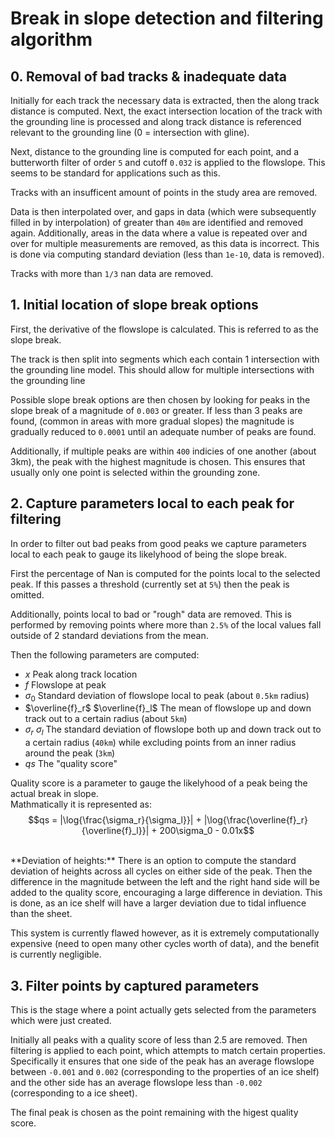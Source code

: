 # Break in slope detection and filtering algorithm

## 0. Removal of bad tracks & inadequate data
Initially for each track the necessary data is extracted, then the along track distance is computed. Next, the exact intersection location of the track with the grounding line is processed and along track distance is referenced relevant to the grounding line (0 = intersection with gline).

Next, distance to the grounding line is computed for each point, and a butterworth filter of order `5` and cutoff `0.032` is applied to the flowslope. This seems to be standard for applications such as this.

Tracks with an insufficent amount of points in the study area are removed.

Data is then interpolated over, and gaps in data (which were subsequently filled in by interpolation) of greater than `40m` are identified and removed again. Additionally, areas in the data where a value is repeated over and over for multiple measurements are removed, as this data is incorrect. This is done via computing standard deviation (less than `1e-10`, data is removed).

Tracks with more than `1/3` nan data are removed.

## 1. Initial location of slope break options
First, the derivative of the flowslope is calculated. This is referred to as the slope break.

The track is then split into segments which each contain 1 intersection with the grounding line model. This should allow for multiple intersections with the grounding line 

Possible slope break options are then chosen by looking for peaks in the slope break of a magnitude of `0.003` or greater. If less than 3 peaks are found, (common in areas with more gradual slopes) the magnitude is gradually reduced to `0.0001` until an adequate number of peaks are found.

Additionally, if multiple peaks are within `400` indicies of one another (about 3km), the peak with the highest magnitude is chosen. This ensures that usually only one point is selected within the grounding zone.

## 2. Capture parameters local to each peak for filtering
In order to filter out bad peaks from good peaks we capture parameters local to each peak to gauge its likelyhood of being the slope break.

First the percentage of Nan is computed for the points local to the selected peak. If this passes a threshold (currently set at `5%`) then the peak is omitted.

Additionally, points local to bad or "rough" data are removed. This is performed by removing points where more than `2.5%` of the local values fall outside of 2 standard deviations from the mean.

Then the following parameters are computed:
* $x$ Peak along track location
* $f$ Flowslope at peak
* $\sigma_0$ Standard deviation of flowslope local to peak (about `0.5km` radius)
* $\overline{f}_r$  $\overline{f}_l$ The mean of flowslope up and down track out to a certain radius (about `5km`)
* $\sigma_r$  $\sigma_l$ The standard deviation of flowslope both up and down track out to a certain radius (`40km`) while excluding points from an inner radius around the peak (`3km`)
* $qs$ The "quality score"

Quality score is a parameter to gauge the likelyhood of a peak being the actual break in slope. <br>
Mathmatically it is represented as:<br>
$$qs = |\log{\frac{\sigma_r}{\sigma_l}}| + |\log{\frac{\overline{f}_r}{\overline{f}_l}}| + 200\sigma_0 - 0.01x$$

<br>
**Deviation of heights:**
There is an option to compute the standard deviation of heights across all cycles on either side of the peak. Then the difference in the magnitude between the left and the right hand side will be added to the quality score, encouraging a large difference in deviation. This is done, as an ice shelf will have a larger deviation due to tidal influence than the sheet.

This system is currently flawed however, as it is extremely computationally expensive (need to open many other cycles worth of data), and the benefit is currently negligible.

## 3. Filter points by captured parameters
This is the stage where a point actually gets selected from the parameters which were just created.

Initially all peaks with a quality score of less than 2.5 are removed. Then filtering is applied to each point, which attempts to match certain properties. Specifically it ensures that one side of the peak has an average flowslope between `-0.001` and `0.002` (corresponding to the properties of an ice shelf) and the other side has an average flowslope less than `-0.002` (corresponding to a ice sheet).

The final peak is chosen as the point remaining with the higest quality score.
